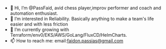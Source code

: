 - 👋 Hi, I’m @PassFaid, avid chess player,improv performer and coach and automation enthusiast. 
- 👀 I’m interested in Reliability. Basically anything to make a team's life easier and with less friction
- 🌱 I’m currently growing with Terraform/env0/EKS/AWS/GoLang/FluxCD/HelmCharts.
- 📫 How to reach me:
email:faidon.passias@gmail.com

